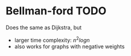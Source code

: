 # Bellman-ford TODO

Does the same as Dijkstra, but

- larger time complexity: $n^2 log n$
- also works for graphs with negative weights

